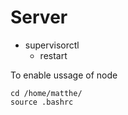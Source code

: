 # Server

-   supervisorctl
    -   restart <name>

To enable ussage of node
```
cd /home/matthe/
source .bashrc 
```
